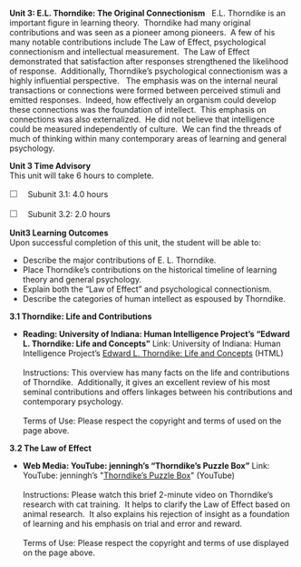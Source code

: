**Unit 3: E.L. Thorndike: The Original Connectionism** <span
id="3"></span> 
E.L. Thorndike is an important figure in learning theory.  Thorndike had
many original contributions and was seen as a pioneer among pioneers.  A
few of his many notable contributions include The Law of Effect,
psychological connectionism and intellectual measurement.  The Law of
Effect demonstrated that satisfaction after responses strengthened the
likelihood of response.  Additionally, Thorndike’s psychological
connectionism was a highly influential perspective.   The emphasis was
on the internal neural transactions or connections were formed between
perceived stimuli and emitted responses.  Indeed, how effectively an
organism could develop these connections was the foundation of
intellect.  This emphasis on connections was also externalized.  He did
not believe that intelligence could be measured independently of
culture.  We can find the threads of much of thinking within many
contemporary areas of learning and general psychology.

**Unit 3 Time Advisory**  
This unit will take 6 hours to complete.  
  
 <span
style="color: rgb(85, 85, 85); font-family: 'Myriad Pro', 'Gill Sans', 'Gill Sans MT', Calibri, sans-serif; font-size: 16px; line-height: 21px; text-align: left; -webkit-text-size-adjust: none; ">☐
   </span>Subunit 3.1: 4.0 hours  
  
 <span
style="color: rgb(85, 85, 85); font-family: 'Myriad Pro', 'Gill Sans', 'Gill Sans MT', Calibri, sans-serif; font-size: 16px; line-height: 21px; text-align: left; -webkit-text-size-adjust: none; ">☐
   </span>Subunit 3.2: 2.0 hours

**Unit3 Learning Outcomes**  
Upon successful completion of this unit, the student will be able to:  
  
-   <span dir="LTR">Describe the major contributions of E. L.
    Thorndike.</span>
-   <span dir="LTR">Place Thorndike’s contributions on the historical
    timeline of learning theory and general psychology.</span>
-   <span dir="LTR">Explain both the “Law of Effect” and psychological
    connectionism.</span>
-   <span dir="LTR">Describe the categories of human intellect as
    espoused by Thorndike.</span>

**3.1 Thorndike: Life and Contributions** <span id="3.1"></span> 
-   **Reading: University of Indiana: Human Intelligence Project’s
    “Edward L. Thorndike: Life and Concepts”**
    Link: University of Indiana: Human Intelligence Project’s [Edward L.
    Thorndike: Life and
    Concepts](http://www.indiana.edu/~intell/ethorndike.shtml) (HTML)  
        
     Instructions: This overview has many facts on the life and
    contributions of Thorndike.  Additionally, it gives an excellent
    review of his most seminal contributions and offers linkages between
    his contributions and contemporary psychology.  
        
     Terms of Use: Please respect the copyright and terms of used on the
    page above.

**3.2 The Law of Effect** <span id="3.2"></span> 
-   **Web Media: YouTube: jenningh’s “Thorndike’s Puzzle Box”**
    Link: YouTube: jenningh’s
    "[Thorndike’s Puzzle Box](http://www.youtube.com/watch?v=BDujDOLre-8)"
    (YouTube)  
        
     Instructions: Please watch this brief 2-minute video on Thorndike’s
    research with cat training.  It helps to clarify the Law of Effect
    based on animal research.  It also explains his rejection of insight
    as a foundation of learning and his emphasis on trial and error and
    reward.  
        
     Terms of Use: Please respect the copyright and terms of use
    displayed on the page above.


